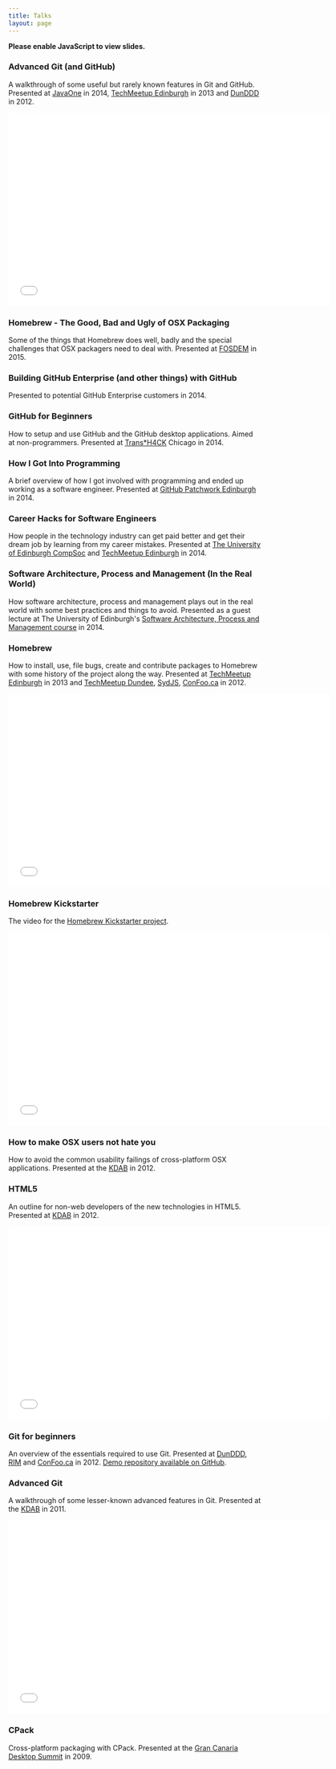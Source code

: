 ```yaml
---
title: Talks
layout: page
---
```

<noscript>**Please enable JavaScript to view slides.**</noscript>

### Advanced Git (and GitHub)
A walkthrough of some useful but rarely known features in Git and GitHub. Presented at [JavaOne](https://www.oracle.com/javaone/index.html) in 2014, [TechMeetup Edinburgh](http://techmeetup.co.uk/) in 2013 and [DunDDD](http://dun.dddscotland.co.uk/) in 2012.

<iframe width="640" height="385" src="//www.youtube.com/embed/c6rFzbZa6x0" frameborder="0" allowfullscreen></iframe>

<script async class="speakerdeck-embed" data-id="5ced99801a3301309a9f1231381a9bc7" data-ratio="1.33333333333333" src="//speakerdeck.com/assets/embed.js"></script>

### Homebrew - The Good, Bad and Ugly of OSX Packaging
Some of the things that Homebrew does well, badly and the special challenges that OSX packagers need to deal with. Presented at [FOSDEM](https://fosdem.org) in 2015.

<script async class="speakerdeck-embed" data-id="492fc76c5fda4044b08129f33d18278c" data-ratio="1.33333333333333" src="//speakerdeck.com/assets/embed.js"></script>

### Building GitHub Enterprise (and other things) with GitHub
Presented to potential GitHub Enterprise customers in 2014.

<script async class="speakerdeck-embed" data-id="ae79961052050132090736a37b6e3dcd" data-ratio="1.77777777777778" src="//speakerdeck.com/assets/embed.js"></script>

### GitHub for Beginners
How to setup and use GitHub and the GitHub desktop applications. Aimed at non-programmers. Presented at [Trans*H4CK](http://www.transhack.org) Chicago in 2014.

<script async class="speakerdeck-embed" data-id="5ed38c70ab6c0131cbe70e9464dacf0d" data-ratio="1.77777777777778" src="//speakerdeck.com/assets/embed.js"></script>

### How I Got Into Programming
A brief overview of how I got involved with programming and ended up working as a software engineer. Presented at [GitHub Patchwork Edinburgh](https://github.com/blog/1907-patchwork-edinburgh) in 2014.

<script async class="speakerdeck-embed" data-id="e4ae29503d990132b6be56cb37b563fb" data-ratio="1.77777777777778" src="//speakerdeck.com/assets/embed.js"></script>

### Career Hacks for Software Engineers
How people in the technology industry can get paid better and get their dream job by learning from my career mistakes. Presented at [The University of Edinburgh CompSoc](https://comp-soc.com/) and [TechMeetup Edinburgh](http://techmeetup.co.uk/) in 2014.

<script async class="speakerdeck-embed" data-id="ad422910ab6c0131cbe50e9464dacf0d" data-ratio="1.77777777777778" src="//speakerdeck.com/assets/embed.js"></script>

### Software Architecture, Process and Management (In the Real World)
How software architecture, process and management plays out in the real world with some best practices and things to avoid. Presented as a guest lecture at The University of Edinburgh's [Software Architecture, Process and Management course](http://www.inf.ed.ac.uk/teaching/courses/sapm/) in 2014.

<script async class="speakerdeck-embed" data-id="4e4c3690ab6f013155733279fa910c9f" data-ratio="1.77777777777778" src="//speakerdeck.com/assets/embed.js"></script>

### Homebrew
How to install, use, file bugs, create and contribute packages to Homebrew with some history of the project along the way. Presented at [TechMeetup Edinburgh](http://techmeetup.co.uk/) in 2013 and [TechMeetup Dundee](http://techdundee.eventbrite.co.uk/), [SydJS](http://www.sydjs.com), [ConFoo.ca](http://confoo.ca) in 2012.

<iframe width="640" height="385" src="//www.youtube.com/embed/VSLNrap-gY4" frameborder="0" allowfullscreen></iframe>

<script async class="speakerdeck-embed" data-id="4f5121f68a37d6001f001693" data-ratio="1.3333333333333333" src="//speakerdeck.com/assets/embed.js"></script>

### Homebrew Kickstarter
The video for the [Homebrew Kickstarter project](http://www.kickstarter.com/projects/homebrew/brew-test-bot).

<iframe width="640" height="385" src="//www.youtube.com/embed/5T3HiO8gqyQ" frameborder="0" allowfullscreen></iframe>

### How to make OSX users not hate you
How to avoid the common usability failings of cross-platform OSX applications. Presented at the [KDAB](http://www.kdab.com) in 2012.

<script async class="speakerdeck-embed" data-id="4fcdd9442e3678001f010cff" data-ratio="1.7777777777777777" src="//speakerdeck.com/assets/embed.js"></script>

### HTML5
An outline for non-web developers of the new technologies in HTML5. Presented at [KDAB](http://www.kdab.com) in 2012.

<iframe width="640" height="385" src="//www.youtube.com/embed/WNfhVKNbZHo" frameborder="0" allowfullscreen></iframe>

<script async class="speakerdeck-embed" data-id="4fcdd8f02e36780022010add" data-ratio="1.7777777777777777" src="//speakerdeck.com/assets/embed.js"></script>

### Git for beginners
An overview of the essentials required to use Git. Presented at [DunDDD](http://dun.dddscotland.co.uk/), [RIM](http://www.rim.com) and [ConFoo.ca](http://confoo.ca) in 2012. [Demo repository available on GitHub](https://github.com/mikemcquaid/GitForBeginnersDemo).

<script async class="speakerdeck-embed" data-id="4f4e54e3f120e9001f01da56" data-ratio="1.3333333333333333" src="//speakerdeck.com/assets/embed.js"></script>

### Advanced Git
A walkthrough of some lesser-known advanced features in Git. Presented at the [KDAB](http://www.kdab.com) in 2011.

<iframe width="640" height="385" src="//www.youtube.com/embed/UwPO0MwOC8k" frameborder="0" allowfullscreen></iframe>

<script async class="speakerdeck-embed" data-id="4f4e51c73f09700022014d32" data-ratio="1.3333333333333333" src="//speakerdeck.com/assets/embed.js"></script>

### CPack
Cross-platform packaging with CPack. Presented at the [Gran Canaria Desktop Summit](http://www.grancanariadesktopsummit.org) in 2009.

<script async class="speakerdeck-embed" data-id="4f4e50713f09700022014b63" data-ratio="1.3333333333333333" src="//speakerdeck.com/assets/embed.js"></script>

